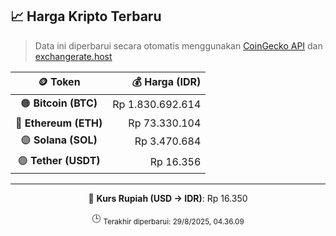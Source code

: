 

<!-- HARGA_KRIPTO -->
## 📈 Harga Kripto Terbaru

> Data ini diperbarui secara otomatis menggunakan [CoinGecko API](https://www.coingecko.com/) dan [exchangerate.host](https://exchangerate.host/)

<div align="center">

| 🪙 Token | 💰 Harga (IDR) |
|:------:|---------------:|
| 🟠 **Bitcoin (BTC)**   | Rp 1.830.692.614 |
| 🔵 **Ethereum (ETH)**  | Rp 73.330.104 |
| 🟣 **Solana (SOL)**    | Rp 3.470.684 |
| 🟢 **Tether (USDT)**   | Rp 16.356 |

---

💱 **Kurs Rupiah (USD → IDR)**: Rp 16.350

🕒 <sub>Terakhir diperbarui: 29/8/2025, 04.36.09</sub>

</div>
<!-- /HARGA_KRIPTO -->